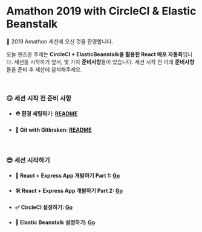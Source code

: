 # Amathon 2019 with CircleCI & Elastic Beanstalk

🙌  2019 Amathon 세션에 오신 것을 환영합니다. 

오늘 핸즈온 주제는 **CircleCI + ElasticBeanstalk을 활용한 React 배포 자동화**입니다. 세션을 시작하기 앞서, 몇 가지 **준비사항**들이 있습니다. 세션 시작 전 아래 **준비사항**들을 준비 후 세션에 참석해주세요.

<br>

### 🙃 세션 시작 전 준비 사항

- #### ⛑ 환경 세팅하기: [README](./guide/BeforeSession.md)

- #### 🐙 Git with Gitkraken: [README](./guide/Git.md)

<br>

### 😎 세션 시작하기

- #### 🔨 React + Express App 개발하기 Part 1: [Go](./guide/ReactExpress.md)

- #### 🛠 React + Express App 개발하기 Part 2: [Go](./guide/ReactExpress_2.md)

- #### ✅ CircleCI 설정하기: [Go](./guide/CircleCI.md)

- #### 🌱 Elastic Beanstalk 설정하기: [Go](./guide/ElasticBeanstalk.md)



